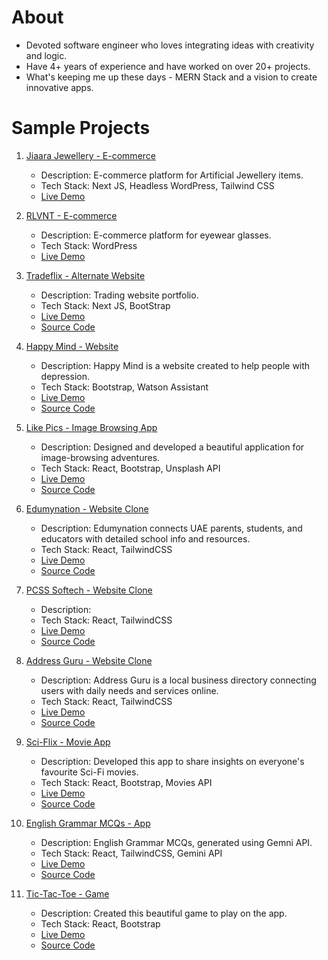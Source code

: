 # About

- Devoted software engineer who loves integrating ideas with creativity and logic.
- Have 4+ years of experience and have worked on over 20+ projects.
- What's keeping me up these days - MERN Stack and a vision to create innovative apps.


# Sample Projects

1. [Jiaara Jewellery - E-commerce](https://www.jiaarajewellery.com/)  
   - Description: E-commerce platform for Artificial Jewellery items.
   - Tech Stack: Next JS, Headless WordPress, Tailwind CSS
   - [Live Demo](https://www.jiaarajewellery.com/)


2. [RLVNT - E-commerce](https://www.rlvnt.life)  
   - Description: E-commerce platform for eyewear glasses.
   - Tech Stack: WordPress
   - [Live Demo](https://www.rlvnt.life/)


3. [Tradeflix - Alternate Website](https://tradeflix-alternate-clone.vercel.app/)  
   - Description: Trading website portfolio.
   - Tech Stack: Next JS, BootStrap
   - [Live Demo](https://www.tradeflix-alternate-clone.vercel.app/)
   - [Source Code](https://github.com/himanshuverma544/Tradeflix-Alternate-Clone)


4. [Happy Mind - Website](https://himanshuverma544.github.io/Happy-Mind-Website/)
   - Description: Happy Mind is a website created to help people with depression.
   - Tech Stack: Bootstrap, Watson Assistant
   - [Live Demo](https://himanshuverma544.github.io/Happy-Mind-Website/)
   - [Source Code](https://github.com/himanshuverma544/Happy-Mind-Website)


5. [Like Pics - Image Browsing App](https://himanshuverma544.github.io/Like-Pics/)  
   - Description: Designed and developed a beautiful application for image-browsing adventures.
   - Tech Stack: React, Bootstrap, Unsplash API
   - [Live Demo](https://himanshuverma544.github.io/Like-Pics/)
   - [Source Code](https://github.com/himanshuverma544/Like-Pics--Image-Browsing-App)


6. [Edumynation - Website Clone](https://himanshuverma544.github.io/Edumynation-Clone/)  
   - Description: Edumynation connects UAE parents, students, and educators with detailed school info and resources.
   - Tech Stack: React, TailwindCSS
   - [Live Demo](https://himanshuverma544.github.io/Edumynation-Clone/)
   - [Source Code](https://github.com/himanshuverma544/Edumynation-Clone)


7. [PCSS Softech - Website Clone](https://himanshuverma544.github.io/PCSS-Softech-Website-Clone/)
   - Description: 
   - Tech Stack: React, TailwindCSS
   - [Live Demo](https://github.com/himanshuverma544/PCSS-Softech-Website-Clone)
   - [Source Code](https://himanshuverma544.github.io/PCSS-Softech-Website-Clone/)


8. [Address Guru - Website Clone](https://himanshuverma544.github.io/DSOM-Assignment/)
   - Description: Address Guru is a local business directory connecting users with daily needs and services online.
   - Tech Stack: React, TailwindCSS
   - [Live Demo](https://himanshuverma544.github.io/DSOM-Assignment/)
   - [Source Code](https://github.com/himanshuverma544/DSOM-Assignment)


9. [Sci-Flix - Movie App](https://himanshuverma544.github.io/Sci-Flix-Movie-App/)
   - Description: Developed this app to share insights on everyone's favourite Sci-Fi movies.
   - Tech Stack: React, Bootstrap, Movies API
   - [Live Demo](https://himanshuverma544.github.io/Sci-Flix-Movie-App/)
   - [Source Code](https://github.com/himanshuverma544/Sci-Flix-Movie-App/)


10. [English Grammar MCQs - App](https://singular-bombolone-a71b23.netlify.app/)
    - Description: English Grammar MCQs, generated using Gemni API.
    - Tech Stack: React, TailwindCSS, Gemini API
    - [Live Demo](https://singular-bombolone-a71b23.netlify.app/)
    - [Source Code](https://github.com/himanshuverma544/English-Grammar-MCQs)

   
11. [Tic-Tac-Toe - Game](https://github.com/himanshuverma544/Tic-Tac-Toe-Game-React)
    - Description: Created this beautiful game to play on the app.
    - Tech Stack: React, Bootstrap
    - [Live Demo](https://himanshuverma544.github.io/Tic-Tac-Toe-Game-React/)
    - [Source Code](https://github.com/himanshuverma544/Tic-Tac-Toe-Game-React)
